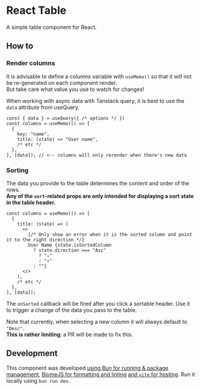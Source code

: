 # React Table

A simple table component for React.

## How to

### Render columns

It is advisable to define a columns variable with `useMemo()` so that it will
not be re-generated on each component render.  
But take care what value you use to watch for changes!

When working with async data with Tanstack query, it is best to use the `data`
attribute from useQuery.

```tsx
const { data } = useQuery({ /* options */ })
const columns = useMemo(() => [
  {
    key: "name",
    title: (state) => "User name",
    /* etc */
  },
], [data]); // <-- columns will only rerender when there's new data
```

### Sorting

The data you provide to the table determines the content and order of the rows.  
**Any of the `sort`-related props are only intended for displaying a sort state in the table header.**

```tsx
const columns = useMemo(() => [
  {
    title: (state) => (
      <>
        {/* Only show an error when it is the sorted column and point it to the right direction */}
        User Name {state.isSortedColumn
          ? state.direction === "Asc"
            ? "↓"
            : "↑"
          : ""}
      </>
    ),
    /* etc */
  },
], [data]);
```

The `onSorted` callback will be fired after you click a sortable header.
Use it to trigger a change of the data you pass to the table.

Note that currently, when selecting a new column it will always default to `"Desc"`.  
**This is rather limiting**: a PR will be made to fix this.

## Development

This component was developed [using Bun for running & package management](https://bun.sh), [BiomeJS for formatting and linting](https://biomejs.dev) [and `vite` for hosting](https://vite.dev). Run it locally using `bun run dev`.

